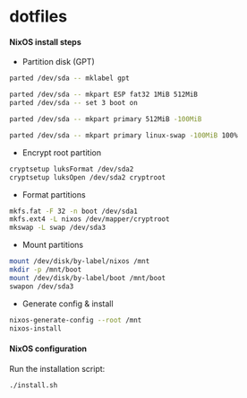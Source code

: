 # dotfiles

#### NixOS install steps
- Partition disk (GPT)
```bash
parted /dev/sda -- mklabel gpt

parted /dev/sda -- mkpart ESP fat32 1MiB 512MiB
parted /dev/sda -- set 3 boot on

parted /dev/sda -- mkpart primary 512MiB -100MiB

parted /dev/sda -- mkpart primary linux-swap -100MiB 100%
```

- Encrypt root partition
```bash
cryptsetup luksFormat /dev/sda2
cryptsetup luksOpen /dev/sda2 cryptroot
```

- Format partitions
```bash
mkfs.fat -F 32 -n boot /dev/sda1
mkfs.ext4 -L nixos /dev/mapper/cryptroot
mkswap -L swap /dev/sda3
```

- Mount partitions
```bash
mount /dev/disk/by-label/nixos /mnt
mkdir -p /mnt/boot
mount /dev/disk/by-label/boot /mnt/boot
swapon /dev/sda3
```

- Generate config & install
```bash
nixos-generate-config --root /mnt
nixos-install
```

#### NixOS configuration
Run the installation script:
```bash
./install.sh
```
